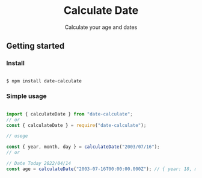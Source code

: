 <div  align="center">
<h1  align="center">Calculate Date</h1>
<p  align="center">Calculate your age and dates</p>
</div>

## Getting started

### Install

```bash

$ npm install date-calculate

```

### Simple usage

```javascript

import { calculateDate } from "date-calculate";
// or
const { calculateDate } = require("date-calculate");

// usege

const { year, month, day } = calculateDate("2003/07/16");
// or

// Date Today 2022/04/14
const age = calculateDate("2003-07-16T00:00:00.000Z"); // { year: 18, month: 9, day: 7 }

```
